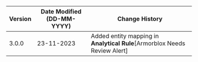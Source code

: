 | **Version** | **Date Modified (DD-MM-YYYY)** | **Change History**                          |
|-------------|--------------------------------|---------------------------------------------|
| 3.0.0       |     23-11-2023                 | Added entity mapping in **Analytical Rule**[Armorblox Needs Review Alert] |